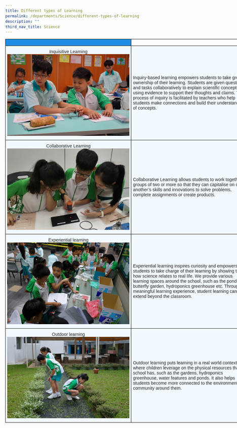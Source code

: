 ```yaml
---
title: Different types of Learning
permalink: /departments/Science/different-types-of-learning
description: ""
third_nav_title: Science
---
```

<style type="text/css">
.tg  {border-collapse:collapse;border-spacing:0;margin:0px auto;}
.tg td{border-color:black;border-style:solid;border-width:1px;font-family:Arial, sans-serif;font-size:14px;
  overflow:hidden;padding:10px 5px;word-break:normal;}
.tg th{border-color:black;border-style:solid;border-width:1px;font-family:Arial, sans-serif;font-size:14px;
  font-weight:normal;overflow:hidden;padding:10px 5px;word-break:normal;}
.tg .tg-aaqb{background-color:#F2F9FF;color:#222;text-align:left;vertical-align:middle}
.tg .tg-r129{background-color:#F2F9FF;color:#222;text-align:center;vertical-align:middle}
.tg .tg-a5i5{background-color:#1F8CE4;color:#F2F9FF;font-weight:bold;text-align:center;vertical-align:top}
.tg .tg-0lax{text-align:left;vertical-align:top}
</style>
<table class="tg" style="undefined;table-layout: fixed; width: 772px">
<colgroup>
<col style="width: 398px">
<col style="width: 374px">
</colgroup>
<tbody>
  <tr>
    <td class="tg-a5i5"></td>
    <td class="tg-0lax"></td>
  </tr>
  <tr>
    <td class="tg-r129"><span style="color:#222;background-color:#F2F9FF"><center>Inquisitive Learning</center></span><img src="/images/dt1.png"></td>
    <td class="tg-aaqb"><span style="color:#222;background-color:#F2F9FF">Inquiry-based learning empowers students to take greater ownership of their learning.  Students are given questions and tasks collaboratively to explain scientific concepts, using evidence to support their thoughts and claims. The process of inquiry is facilitated by teachers who help students make connections and build their understanding of concepts.</span><br></td>
  </tr>
  <tr>
    <td class="tg-r129"><span style="color:#222;background-color:#F2F9FF"><center>Collaborative Learning</center></span><img src="/images/dt2.jpeg"><span style="color:#222;background-color:#F2F9FF"></span></td>
    <td class="tg-aaqb"><span style="color:#222;background-color:#F2F9FF">Collaborative Learning allows students to work together in groups of two or more so that they can capitalise on one another’s skills and innovations to solve problems, complete assignments or create products.  </span></td>
  </tr>
  <tr>
    <td class="tg-r129"><span style="color:#222;background-color:#F2F9FF"><center>Experiential learning</center></span><img src="/images/dt3.png"></td>
    <td class="tg-aaqb"><span style="color:#222;background-color:#F2F9FF">Experiential learning inspires curiosity and empowers students to take charge of their learning by showing them how science relates to real life. We provide various learning spaces around the school, such as the pond, the butterfly garden, hydroponics greenhouse etc. Through meaningful learning experience, student learning can extend beyond the classroom.</span><br></td>
  </tr>
  <tr>
    <td class="tg-r129"><span style="color:#222;background-color:#F2F9FF"><center>Outdoor learning</center></span><img src="/images/dt4.png"></td>
    <td class="tg-aaqb"><span style="color:#222;background-color:#F2F9FF">Outdoor learning puts learning in a real world context where children leverage on the physical resources that the school has, such as the gardens, hydroponics greenhouse, water features and ponds. It also helps students become more connected to the environment and community around them. </span></td>
  </tr>
</tbody>
</table>